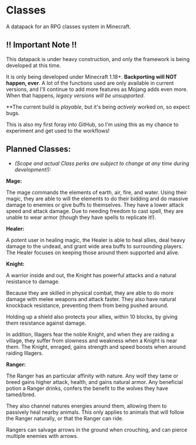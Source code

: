 # Classes
A datapack for an RPG classes system in Minecraft.

## !! Important Note !!
This datapack is under heavy construction, and only the framework is being developed at this time.

It is only being developed under Minecraft 1.18+. **Backporting will NOT happen, ever**. A lot of the functions used are only available in current versions, and I'll continue to add more features as Mojang adds even more. When that happens, *legacy versions will be unsupported*.

**The current build is *playable*, but it's being *actively* worked on, so expect bugs.

This is also my first foray into GitHub, so I'm using this as my chance to experiment and get used to the workflows!


## Planned Classes:
* *(Scope and actual Class perks are subject to change at any time during development!):*

**Mage:**

The mage commands the elements of earth, air, fire, and water. Using their magic, they are able to will the elements to do their bidding and do massive damage to enemies or give buffs to themselves. They have a lower attack speed and attack damage. Due to needing freedom to cast spell, they are unable to wear armor (though they have spells to replicate it!).


**Healer:**

A potent user in healing magic, the Healer is able to heal allies, deal heavy damage to the undead, and grant wide area buffs to surrounding players. The Healer focuses on keeping those around them supported and alive.


**Knight:**

A warrior inside and out, the Knight has powerful attacks and a natural resistance to damage.

Because they are skilled in physical combat, they are able to do more damage with melee weapons and attack faster. They also have natural knockback resistance, preventing them from being pushed around.

Holding up a shield also protects your allies, within 10 blocks, by giving them resistance against damage.

In addition, Illagers fear the noble Knight, and when they are raiding a village, they suffer from slowness and weakness when a Knight is near them. The Knight, enraged, gains strength and speed boosts when around raiding Illagers.


**Ranger:**

The Ranger has an particular affinity with nature. Any wolf they tame or breed gains higher attack, health, and gains natural armor. Any beneficial potion a Ranger drinks, confers the benefit to the wolves they have tamed/bred.

They also channel natures energies around them, allowing them to passively heal nearby animals. This only applies to animals that will follow the Ranger naturally, or that the Ranger can ride.

Rangers can salvage arrows in the ground when crouching, and can pierce multiple enemies with arrows.
